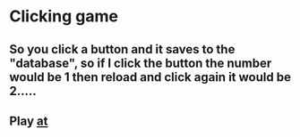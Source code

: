 # Clicking game


So you click a button and it saves to the "database", so if I click the button the number would be 1 then reload and click again it would be 2.....
---------------------------------------------------------------------------------------------------------------------------------------------


## Play [at](https://eps36.github.io/click/)
